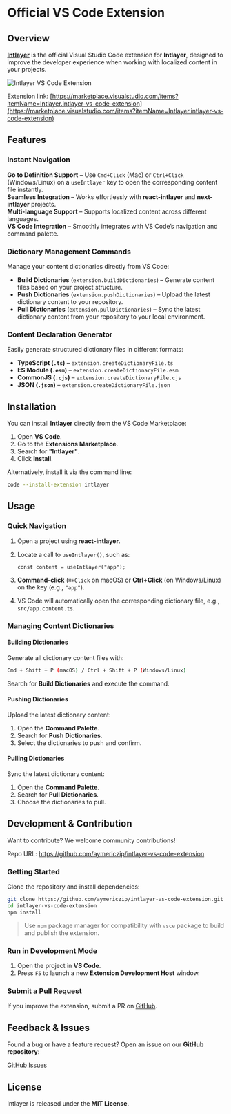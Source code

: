 # Official VS Code Extension

## Overview

[**Intlayer**](https://marketplace.visualstudio.com/items?itemName=Intlayer.intlayer-vs-code-extension) is the official Visual Studio Code extension for **Intlayer**, designed to improve the developer experience when working with localized content in your projects.

![Intlayer VS Code Extension](https://github.com/aymericzip/intlayer/blob/main/docs/assets/vs_code_extension_demo.gif)

Extension link: [https://marketplace.visualstudio.com/items?itemName=Intlayer.intlayer-vs-code-extension](https://marketplace.visualstudio.com/items?itemName=Intlayer.intlayer-vs-code-extension)

## Features

### Instant Navigation

**Go to Definition Support** – Use `Cmd+Click` (Mac) or `Ctrl+Click` (Windows/Linux) on a `useIntlayer` key to open the corresponding content file instantly.  
**Seamless Integration** – Works effortlessly with **react-intlayer** and **next-intlayer** projects.  
**Multi-language Support** – Supports localized content across different languages.  
**VS Code Integration** – Smoothly integrates with VS Code’s navigation and command palette.

### Dictionary Management Commands

Manage your content dictionaries directly from VS Code:

- **Build Dictionaries** (`extension.buildDictionaries`) – Generate content files based on your project structure.
- **Push Dictionaries** (`extension.pushDictionaries`) – Upload the latest dictionary content to your repository.
- **Pull Dictionaries** (`extension.pullDictionaries`) – Sync the latest dictionary content from your repository to your local environment.

### Content Declaration Generator

Easily generate structured dictionary files in different formats:

- **TypeScript (`.ts`)** – `extension.createDictionaryFile.ts`
- **ES Module (`.esm`)** – `extension.createDictionaryFile.esm`
- **CommonJS (`.cjs`)** – `extension.createDictionaryFile.cjs`
- **JSON (`.json`)** – `extension.createDictionaryFile.json`

## Installation

You can install **Intlayer** directly from the VS Code Marketplace:

1. Open **VS Code**.
2. Go to the **Extensions Marketplace**.
3. Search for **"Intlayer"**.
4. Click **Install**.

Alternatively, install it via the command line:

```sh
code --install-extension intlayer
```

## Usage

### Quick Navigation

1. Open a project using **react-intlayer**.
2. Locate a call to `useIntlayer()`, such as:

   ```tsx
   const content = useIntlayer("app");
   ```

3. **Command-click** (`⌘+Click` on macOS) or **Ctrl+Click** (on Windows/Linux) on the key (e.g., `"app"`).
4. VS Code will automatically open the corresponding dictionary file, e.g., `src/app.content.ts`.

### Managing Content Dictionaries

#### Building Dictionaries

Generate all dictionary content files with:

```sh
Cmd + Shift + P (macOS) / Ctrl + Shift + P (Windows/Linux)
```

Search for **Build Dictionaries** and execute the command.

#### Pushing Dictionaries

Upload the latest dictionary content:

1. Open the **Command Palette**.
2. Search for **Push Dictionaries**.
3. Select the dictionaries to push and confirm.

#### Pulling Dictionaries

Sync the latest dictionary content:

1. Open the **Command Palette**.
2. Search for **Pull Dictionaries**.
3. Choose the dictionaries to pull.

## Development & Contribution

Want to contribute? We welcome community contributions!

Repo URL: https://github.com/aymericzip/intlayer-vs-code-extension

### Getting Started

Clone the repository and install dependencies:

```sh
git clone https://github.com/aymericzip/intlayer-vs-code-extension.git
cd intlayer-vs-code-extension
npm install
```

> Use `npm` package manager for compatibility with `vsce` package to build and publish the extension.

### Run in Development Mode

1. Open the project in **VS Code**.
2. Press `F5` to launch a new **Extension Development Host** window.

### Submit a Pull Request

If you improve the extension, submit a PR on [GitHub](https://github.com/aymericzip/intlayer-vs-code-extension).

## Feedback & Issues

Found a bug or have a feature request? Open an issue on our **GitHub repository**:

[GitHub Issues](https://github.com/aymericzip/intlayer-vs-code-extension/issues)

## License

Intlayer is released under the **MIT License**.
